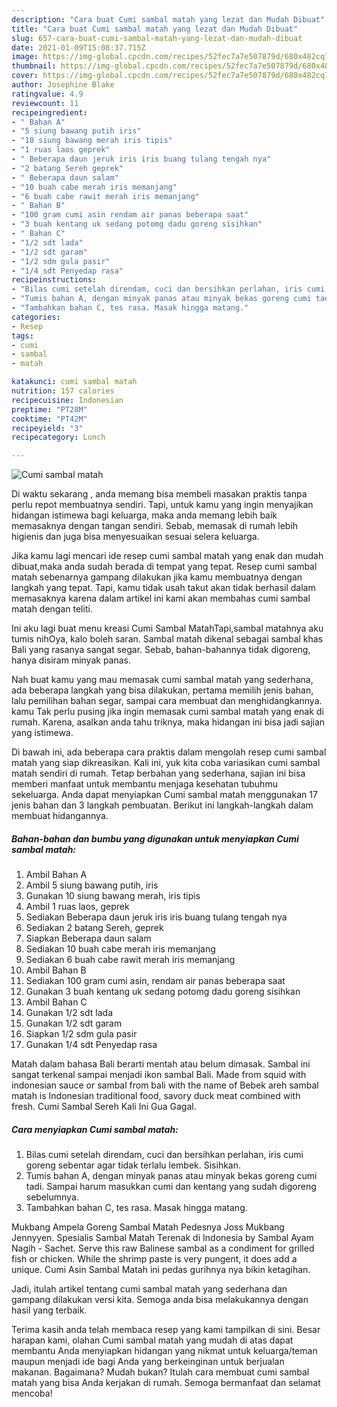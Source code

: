 ```yaml
---
description: "Cara buat Cumi sambal matah yang lezat dan Mudah Dibuat"
title: "Cara buat Cumi sambal matah yang lezat dan Mudah Dibuat"
slug: 657-cara-buat-cumi-sambal-matah-yang-lezat-dan-mudah-dibuat
date: 2021-01-09T15:08:37.715Z
image: https://img-global.cpcdn.com/recipes/52fec7a7e507879d/680x482cq70/cumi-sambal-matah-foto-resep-utama.jpg
thumbnail: https://img-global.cpcdn.com/recipes/52fec7a7e507879d/680x482cq70/cumi-sambal-matah-foto-resep-utama.jpg
cover: https://img-global.cpcdn.com/recipes/52fec7a7e507879d/680x482cq70/cumi-sambal-matah-foto-resep-utama.jpg
author: Josephine Blake
ratingvalue: 4.9
reviewcount: 11
recipeingredient:
- " Bahan A"
- "5 siung bawang putih iris"
- "10 siung bawang merah iris tipis"
- "1 ruas laos geprek"
- " Beberapa daun jeruk iris iris buang tulang tengah nya"
- "2 batang Sereh geprek"
- " Beberapa daun salam"
- "10 buah cabe merah iris memanjang"
- "6 buah cabe rawit merah iris memanjang"
- " Bahan B"
- "100 gram cumi asin rendam air panas beberapa saat"
- "3 buah kentang uk sedang potomg dadu goreng sisihkan"
- " Bahan C"
- "1/2 sdt lada"
- "1/2 sdt garam"
- "1/2 sdm gula pasir"
- "1/4 sdt Penyedap rasa"
recipeinstructions:
- "Bilas cumi setelah direndam, cuci dan bersihkan perlahan, iris cumi goreng sebentar agar tidak terlalu lembek. Sisihkan."
- "Tumis bahan A, dengan minyak panas atau minyak bekas goreng cumi tadi. Sampai harum masukkan cumi dan kentang yang sudah digoreng sebelumnya."
- "Tambahkan bahan C, tes rasa. Masak hingga matang."
categories:
- Resep
tags:
- cumi
- sambal
- matah

katakunci: cumi sambal matah 
nutrition: 157 calories
recipecuisine: Indonesian
preptime: "PT28M"
cooktime: "PT42M"
recipeyield: "3"
recipecategory: Lunch

---
```



![Cumi sambal matah](https://img-global.cpcdn.com/recipes/52fec7a7e507879d/680x482cq70/cumi-sambal-matah-foto-resep-utama.jpg)

Di waktu  sekarang , anda memang bisa membeli masakan praktis tanpa perlu repot membuatnya sendiri. Tapi, untuk kamu yang ingin menyajikan hidangan istimewa bagi keluarga, maka anda memang lebih baik memasaknya dengan tangan sendiri. Sebab, memasak di rumah lebih higienis dan juga bisa menyesuaikan sesuai selera keluarga.

Jika kamu lagi mencari ide resep cumi sambal matah yang enak dan mudah dibuat,maka anda sudah berada di tempat yang tepat. Resep cumi sambal matah  sebenarnya gampang dilakukan jika kamu membuatnya dengan langkah yang tepat. Tapi, kamu tidak usah takut akan tidak berhasil dalam memasaknya 
karena dalam artikel ini kami akan membahas cumi sambal matah dengan teliti.  

Ini aku lagi buat menu kreasi Cumi Sambal MatahTapi,sambal matahnya aku tumis nihOya, kalo boleh saran. Sambal matah dikenal sebagai sambal khas Bali yang rasanya sangat segar. Sebab, bahan-bahannya tidak digoreng, hanya disiram minyak panas.

Nah buat kamu yang mau memasak cumi sambal matah yang sederhana, ada beberapa langkah yang bisa dilakukan, pertama memilih jenis bahan, lalu pemilihan bahan segar, sampai cara membuat dan menghidangkannya. kamu Tak perlu pusing jika ingin memasak cumi sambal matah yang enak di rumah. Karena, asalkan anda  tahu triknya, maka hidangan ini bisa jadi sajian yang istimewa.

Di bawah ini, ada beberapa cara praktis  dalam mengolah resep cumi sambal matah yang siap dikreasikan. Kali ini, yuk kita coba variasikan cumi sambal matah sendiri di rumah. Tetap berbahan yang sederhana, sajian ini bisa memberi manfaat untuk membantu menjaga kesehatan tubuhmu sekeluarga. Anda dapat menyiapkan Cumi sambal matah menggunakan 17 jenis bahan dan 3 langkah pembuatan. Berikut ini langkah-langkah dalam membuat hidangannya.

<!--inarticleads1-->

##### Bahan-bahan dan bumbu yang digunakan untuk menyiapkan Cumi sambal matah:

1. Ambil  Bahan A
1. Ambil 5 siung bawang putih, iris
1. Gunakan 10 siung bawang merah, iris tipis
1. Ambil 1 ruas laos, geprek
1. Sediakan  Beberapa daun jeruk iris iris buang tulang tengah nya
1. Sediakan 2 batang Sereh, geprek
1. Siapkan  Beberapa daun salam
1. Sediakan 10 buah cabe merah iris memanjang
1. Sediakan 6 buah cabe rawit merah iris memanjang
1. Ambil  Bahan B
1. Sediakan 100 gram cumi asin, rendam air panas beberapa saat
1. Gunakan 3 buah kentang uk sedang potomg dadu goreng sisihkan
1. Ambil  Bahan C
1. Gunakan 1/2 sdt lada
1. Gunakan 1/2 sdt garam
1. Siapkan 1/2 sdm gula pasir
1. Gunakan 1/4 sdt Penyedap rasa


Matah dalam bahasa Bali berarti mentah atau belum dimasak. Sambal ini sangat terkenal sampai menjadi ikon sambal Bali. Made from squid with indonesian sauce or sambal from bali with the name of Bebek areh sambal matah is Indonesian traditional food, savory duck meat combined with fresh. Cumi Sambal Sereh Kali Ini Gua Gagal. 

<!--inarticleads2-->

##### Cara menyiapkan Cumi sambal matah:

1. Bilas cumi setelah direndam, cuci dan bersihkan perlahan, iris cumi goreng sebentar agar tidak terlalu lembek. Sisihkan.
1. Tumis bahan A, dengan minyak panas atau minyak bekas goreng cumi tadi. Sampai harum masukkan cumi dan kentang yang sudah digoreng sebelumnya.
1. Tambahkan bahan C, tes rasa. Masak hingga matang.


Mukbang Ampela Goreng Sambal Matah Pedesnya Joss Mukbang Jennyyen. Spesialis Sambal Matah Terenak di Indonesia by Sambal Ayam Nagih - Sachet. Serve this raw Balinese sambal as a condiment for grilled fish or chicken. While the shrimp paste is very pungent, it does add a unique. Cumi Asin Sambal Matah ini pedas gurihnya nya bikin ketagihan. 

Jadi, itulah artikel tentang  cumi sambal matah  yang sederhana dan gampang dilakukan versi kita. Semoga anda bisa melakukannya dengan hasil yang terbaik. 

Terima kasih anda telah membaca resep yang kami tampilkan di sini. Besar harapan kami, olahan  Cumi sambal matah yang mudah di atas dapat membantu Anda menyiapkan hidangan yang nikmat untuk keluarga/teman maupun menjadi ide bagi Anda yang berkeinginan untuk berjualan makanan. Bagaimana? Mudah bukan? Itulah cara membuat cumi sambal matah yang bisa Anda kerjakan di rumah. Semoga bermanfaat dan selamat mencoba!

